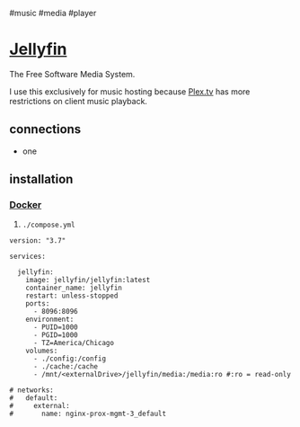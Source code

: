 #music #media #player
# [Jellyfin](https://jellyfin.org/)
The Free Software Media System.

I use this exclusively for music hosting because [Plex.tv](Plex.tv.md) has more restrictions on client music playback. 

## connections
- one

## installation
### [Docker](Docker.md)
1. `./compose.yml`
```
version: "3.7"

services:

  jellyfin:
    image: jellyfin/jellyfin:latest
    container_name: jellyfin
    restart: unless-stopped
    ports:
      - 8096:8096
    environment:
      - PUID=1000
      - PGID=1000
      - TZ=America/Chicago
    volumes:
      - ./config:/config
      - ./cache:/cache
      - /mnt/<externalDrive>/jellyfin/media:/media:ro #:ro = read-only

# networks:
#   default:
#     external:
#       name: nginx-prox-mgmt-3_default
```